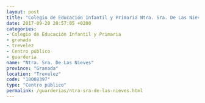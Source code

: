 ```yaml
---
layout: post
title: "Colegio de Educación Infantil y Primaria Ntra. Sra. De Las Nieves"
date: 2017-09-20 20:57:05 +0200
categories:
- Colegio de Educación Infantil y Primaria
- granada
- trevelez
- Centro público
- guarderia
name: "Ntra. Sra. De Las Nieves"
province: "Granada"
location: "Trevelez"
code: "18008397"
type: "Centro público"
permalink: /guarderias/ntra-sra-de-las-nieves.html
---
```

